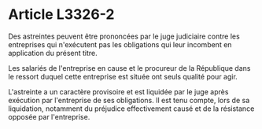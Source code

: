 # Article L3326-2

Des astreintes peuvent être prononcées par le juge judiciaire contre les entreprises qui n'exécutent pas les obligations qui leur incombent en application du présent titre.

Les salariés de l'entreprise en cause et le procureur de la République dans le ressort duquel cette entreprise est située ont seuls qualité pour agir.

L'astreinte a un caractère provisoire et est liquidée par le juge après exécution par l'entreprise de ses obligations. Il est tenu compte, lors de sa liquidation, notamment du préjudice effectivement causé et de la résistance opposée par l'entreprise.